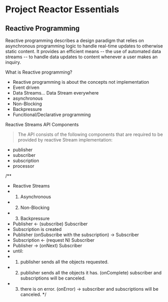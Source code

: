 # Project Reactor Essentials

## Reactive Programming

<p> Reactive programming describes a design paradigm that relies on asynchronous programming logic to handle real-time updates to otherwise static content. It provides an efficient means -- the use of automated data streams -- to handle data updates to content whenever a user makes an inquiry. </p>

What is Reactive programming? 

- Reactive programming is about the concepts not implementation
- Event driven
- Data Streams... Data Stream everywhere
- asynchronous
- Non-Blocking
- Backpressure
- Funcitional/Declarative programming

Reactive Streams API Components

> The API consists of the following components that are required to be provided by reactive Stream implementation:

- publisher
- subscriber
- subscription
- processor

 
 /**
 * Reactive Streams
 * 1. Asynchronous
 * 2. Non-Blocking
 * 3. Backpressure
 * Publisher <- (subscribe) Subscriber
 * Subscription is created
 * Publisher (onSubscribe with the subscription) -> Subscriber
 * Subscription <- (request N) Subscriber
 * Publisher -> (onNext) Subscriber
 * until:
 * 1. publisher sends all the objects requested.
 * 2. publisher sends all the objects it has. (onComplete) subscriber and subscriptions will be canceled.
 * 3. there is on error. (onError) -> subscriber and subscriptions will be canceled.
 */
